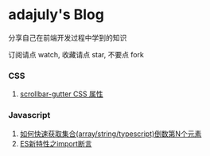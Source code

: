 # **adajuly's Blog**
分享自己在前端开发过程中学到的知识

订阅请点 watch, 收藏请点 star, 不要点 fork

### CSS

1. [scrollbar-gutter CSS 属性](https://github.com/adajuly/blog/issues/1)


### Javascript

1. [如何快速获取集合(array/string/typescript)倒数第N个元素](https://github.com/adajuly/blog/issues/2)
2. [ES新特性之import断言](https://github.com/adajuly/blog/issues/3)
